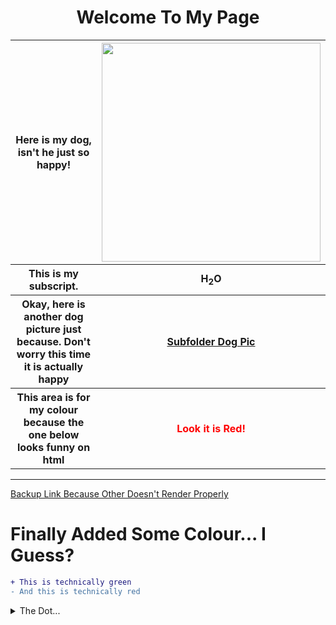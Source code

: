 <html>
<h1 align="center"> Welcome To My Page</h1>
<table>
  <tr>
    <th>Here is my dog, isn't he just so happy!</th>
    <th><img width="350" height="350" src="https://github.com/ctrottier10/Knes381/assets/157738786/f442b401-8a51-4915-8a91-ea338991a96e"></th>
  </tr>
  <tr>
    <th>This is my subscript.</th>
    <th>H<sub>2</sub>O</th>
  </tr>
  <tr>
    <th>Okay, here is another dog picture just because.
      Don't worry this time it is actually happy
    <th><a href="/Pictures/dog.png">Subfolder Dog Pic</a></th>
  </tr>
  <tr>
    <th>This area is for my colour because the one below looks funny on html</th>
    <th><p style="color:red;">Look it is Red!</p></th>
  </tr>
</table>

</html>

----------------------------------------------------------------------

[Backup Link Because Other Doesn't Render Properly](Pictures/dog.png)

<h1>Finally Added Some Colour... I Guess?</h1>

```diff
+ This is technically green
- And this is technically red
```


<details>
<summary>The Dot...</summary>

V&#x0307;O<sub>2</sub>

</details>
